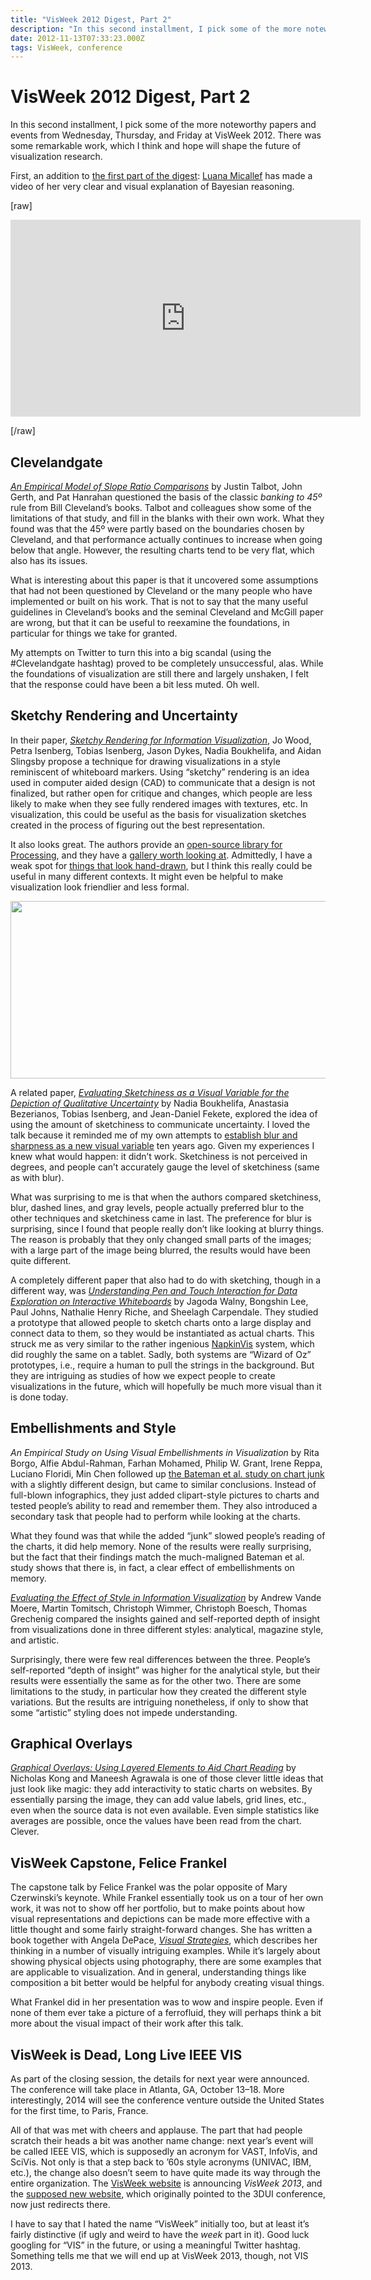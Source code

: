```yaml
---
title: "VisWeek 2012 Digest, Part 2"
description: "In this second installment, I pick some of the more noteworthy papers and events from Wednesday, Thursday, and Friday at VisWeek 2012. There was some remarkable work, which I think and hope will shape the future of visualization research."
date: 2012-11-13T07:33:23.000Z
tags: VisWeek, conference
---
```


# VisWeek 2012 Digest, Part 2

In this second installment, I pick some of the more noteworthy papers and events from Wednesday, Thursday, and Friday at VisWeek 2012. There was some remarkable work, which I think and hope will shape the future of visualization research.<!--more-->

First, an addition to <a href="http://eagereyes.org/blog/2012/visweek-2012-digest-part-1">the first part of the digest</a>: <a href="http://www.cs.kent.ac.uk/people/rpg/lm304/">Luana Micallef</a> has made a video of her very clear and visual explanation of Bayesian reasoning.

[raw]

<iframe src="http://www.youtube.com/embed/D8VZqxcu0I0?rel=0" frameborder="0" width="560" height="315"></iframe>

[/raw]

## Clevelandgate

<em><a href="http://vis.stanford.edu/papers/slope-ratio-comparison">An Empirical Model of Slope Ratio Comparisons</a></em> by Justin Talbot, John Gerth, and Pat Hanrahan questioned the basis of the classic <em>banking to 45º</em> rule from Bill Cleveland’s books. Talbot and colleagues show some of the limitations of that study, and fill in the blanks with their own work. What they found was that the 45º were partly based on the boundaries chosen by Cleveland, and that performance actually continues to increase when going below that angle. However, the resulting charts tend to be very flat, which also has its issues.

What is interesting about this paper is that it uncovered some assumptions that had not been questioned by Cleveland or the many people who have implemented or built on his work. That is not to say that the many useful guidelines in Cleveland’s books and the seminal Cleveland and McGill paper are wrong, but that it can be useful to reexamine the foundations, in particular for things we take for granted.

My attempts on Twitter to turn this into a big scandal (using the #Clevelandgate hashtag) proved to be completely unsuccessful, alas. While the foundations of visualization are still there and largely unshaken, I felt that the response could have been a bit less muted. Oh well.

## Sketchy Rendering and Uncertainty

In their paper, <em><a href="http://openaccess.city.ac.uk/1274/">Sketchy Rendering for Information Visualization</a></em>, Jo Wood, Petra Isenberg, Tobias Isenberg, Jason Dykes, Nadia Boukhelifa, and Aidan Slingsby propose a technique for drawing visualizations in a style reminiscent of whiteboard markers. Using “sketchy” rendering is an idea used in computer aided design (CAD) to communicate that a design is not finalized, but rather open for critique and changes, which people are less likely to make when they see fully rendered images with textures, etc. In visualization, this could be useful as the basis for visualization sketches created in the process of figuring out the best representation.

It also looks great. The authors provide an <a href="http://gicentre.org/handy/">open-source library for Processing</a>, and they have a <a href="http://www.soi.city.ac.uk/gicentre/t/wordpress/handy/gallery/">gallery worth looking at</a>. Admittedly, I have a weak spot for <a href="http://eagereyes.org/zipscribble-maps/interactive-zipscribble-map">things that look hand-drawn</a>, but I think this really could be useful in many different contexts. It might even be helpful to make visualization look friendlier and less formal.

<img title="Sketchy World Map" src="https://eagereyes.org/wp-content/uploads/2012/11/sketchy-world-600x284.png" alt="" width="600" height="284" />

A related paper, <em><a href="http://hal.inria.fr/hal-00717441">Evaluating Sketchiness as a Visual Variable for the Depiction of Qualitative Uncertainty</a></em> by Nadia Boukhelifa, Anastasia Bezerianos, Tobias Isenberg, and Jean-Daniel Fekete, explored the idea of using the amount of sketchiness to communicate uncertainty. I loved the talk because it reminded me of my own attempts to <a href="http://kosara.net/publications/Kosara_VisSym_2002.html">establish blur and sharpness as a new visual variable</a> ten years ago. Given my experiences I knew what would happen: it didn’t work. Sketchiness is not perceived in degrees, and people can’t accurately gauge the level of sketchiness (same as with blur).

What was surprising to me is that when the authors compared sketchiness, blur, dashed lines, and gray levels, people actually preferred blur to the other techniques and sketchiness came in last. The preference for blur is surprising, since I found that people really don’t like looking at blurry things. The reason is probably that they only changed small parts of the images; with a large part of the image being blurred, the results would have been quite different.

A completely different paper that also had to do with sketching, though in a different way, was <em><a href="http://research.microsoft.com/en-us/um/redmond/groups/cue/publications/TVCG2012-SketchInsight.pdf">Understanding Pen and Touch Interaction for Data Exploration on Interactive Whiteboards</a></em> by Jagoda Walny, Bongshin Lee, Paul Johns, Nathalie Henry Riche, and Sheelagh Carpendale. They studied a prototype that allowed people to sketch charts onto a large display and connect data to them, so they would be instantiated as actual charts. This struck me as very similar to the rather ingenious <a href="http://www.cs.ubc.ca/~wochao/napkinvis/">NapkinVis</a> system, which did roughly the same on a tablet. Sadly, both systems are “Wizard of Oz” prototypes, i.e., require a human to pull the strings in the background. But they are intriguing as studies of how we expect people to create visualizations in the future, which will hopefully be much more visual than it is done today.

## Embellishments and Style

<em>An Empirical Study on Using Visual Embellishments in Visualization</em> by Rita Borgo, Alfie Abdul-Rahman, Farhan Mohamed, Philip W. Grant, Irene Reppa, Luciano Floridi, Min Chen followed up <a href="http://eagereyes.org/criticism/chart-junk-considered-useful-after-all">the Bateman et al. study on chart junk</a> with a slightly different design, but came to similar conclusions. Instead of full-blown infographics, they just added clipart-style pictures to charts and tested people’s ability to read and remember them. They also introduced a secondary task that people had to perform while looking at the charts.

What they found was that while the added “junk” slowed people’s reading of the charts, it did help memory. None of the results were really surprising, but the fact that their findings match the much-maligned Bateman et al. study shows that there is, in fact, a clear effect of embellishments on memory.

<em><a href="http://andrew.ticle.com/publications/infovis12.pdf">Evaluating the Effect of Style in Information Visualization</a></em> by Andrew Vande Moere, Martin Tomitsch, Christoph Wimmer, Christoph Boesch, Thomas Grechenig compared the insights gained and self-reported depth of insight from visualizations done in three different styles: analytical, magazine style, and artistic.

Surprisingly, there were few real differences between the three. People’s self-reported “depth of insight” was higher for the analytical style, but their results were essentially the same as for the other two. There are some limitations to the study, in particular how they created the different style variations. But the results are intriguing nonetheless, if only to show that some “artistic” styling does not impede understanding.

## Graphical Overlays

<em><a href="http://vis.berkeley.edu/papers/grover/">Graphical Overlays: Using Layered Elements to Aid Chart Reading</a></em> by Nicholas Kong and Maneesh Agrawala is one of those clever little ideas that just look like magic: they add interactivity to static charts on websites. By essentially parsing the image, they can add value labels, grid lines, etc., even when the source data is not even available. Even simple statistics like averages are possible, once the values have been read from the chart. Clever.

## VisWeek Capstone, Felice Frankel

The capstone talk by Felice Frankel was the polar opposite of Mary Czerwinski’s keynote. While Frankel essentially took us on a tour of her own work, it was not to show off her portfolio, but to make points about how visual representations and depictions can be made more effective with a little thought and some fairly straight-forward changes. She has written a book together with Angela DePace, <a href="http://visual-strategies.org"><em>Visual Strategies</em></a>, which describes her thinking in a number of visually intriguing examples. While it’s largely about showing physical objects using photography, there are some examples that are applicable to visualization. And in general, understanding things like composition a bit better would be helpful for anybody creating visual things.

What Frankel did in her presentation was to wow and inspire people. Even if none of them ever take a picture of a ferrofluid, they will perhaps think a bit more about the visual impact of their work after this talk.

## VisWeek is Dead, Long Live IEEE VIS

As part of the closing session, the details for next year were announced. The conference will take place in Atlanta, GA, October 13–18. More interestingly, 2014 will see the conference venture outside the United States for the first time, to Paris, France.

All of that was met with cheers and applause. The part that had people scratch their heads a bit was another name change: next year’s event will be called IEEE VIS, which is supposedly an acronym for VAST, InfoVis, and SciVis. Not only is that a step back to ’60s style acronyms (UNIVAC, IBM, etc.), the change also doesn’t seem to have quite made its way through the entire organization. The <a href="http://visweek.org">VisWeek website</a> is announcing <em>VisWeek 2013</em>, and the <a href="http://ieeevis.org">supposed new website</a>, which originally pointed to the 3DUI conference, now just redirects there.

I have to say that I hated the name “VisWeek” initially too, but at least it’s fairly distinctive (if ugly and weird to have the <em>week</em> part in it). Good luck googling for “VIS” in the future, or using a meaningful Twitter hashtag. Something tells me that we will end up at VisWeek 2013, though, not VIS 2013.


